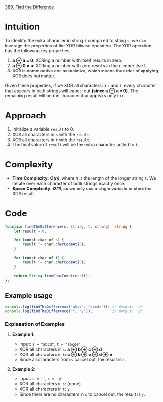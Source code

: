 [389. Find the Difference](https://leetcode.com/problems/find-the-difference/)

# Intuition

To identify the extra character in string `t` compared to string `s`, we can leverage the properties of the XOR bitwise operation. The XOR operation has the following key properties:

1. **a ⊕ a = 0**: XORing a number with itself results in zero.
2. **a ⊕ 0 = a**: XORing a number with zero results in the number itself.
3. XOR is commutative and associative, which means the order of applying XOR does not matter.

Given these properties, if we XOR all characters in `s` and `t`, every character that appears in both strings will cancel out **(since a ⊕ a = 0)**. The remaining result will be the character that appears only in `t`.

# Approach

1. Initialize a variable `result` to 0.
2. XOR all characters in `s` with the `result`.
3. XOR all characters in `t` with the `result`.
4. The final value of `result` will be the extra character added to `t`.

# Complexity

- **Time Complexity**: ***O(n)***, where *n* is the length of the longer string `t`. We iterate over each character of both strings exactly once.
- **Space Complexity**: ***O(1)***, as we only use a single variable to store the XOR result.

# Code

```typescript
function findTheDifference(s: string, t: string): string {
    let result = 0;

    for (const char of s) {
        result ^= char.charCodeAt(0);
    }

    for (const char of t) {
        result ^= char.charCodeAt(0);
    }

    return String.fromCharCode(result);
};

```

## Example usage

```typescript
console.log(findTheDifference("abcd", "abcde")); // Output: "e"
console.log(findTheDifference("", "y"));         // Output: "y"
```

### Explanation of Examples

1. **Example 1**:
   - Input: `s = "abcd"`, `t = "abcde"`
   - XOR all characters in `s`: **a ⊕ b ⊕ c ⊕ d**
   - XOR all characters in `t`: **a ⊕ b ⊕ c ⊕ d ⊕ e**
   - Since all characters from `s` cancel out, the result is `e`.

2. **Example 2**:
   - Input: `s = ""`, `t = "y"`
   - XOR all characters in `s`: (none)
   - XOR all characters in `t`: `y`
   - Since there are no characters in `s` to cancel out, the result is `y`.